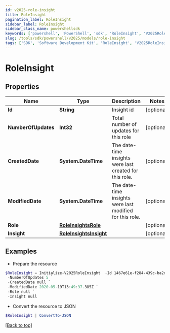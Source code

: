 ```yaml
---
id: v2025-role-insight
title: RoleInsight
pagination_label: RoleInsight
sidebar_label: RoleInsight
sidebar_class_name: powershellsdk
keywords: ['powershell', 'PowerShell', 'sdk', 'RoleInsight', 'V2025RoleInsight']
slug: /tools/sdk/powershell/v2025/models/role-insight
tags: ['SDK', 'Software Development Kit', 'RoleInsight', 'V2025RoleInsight']
---
```


# RoleInsight

## Properties

| Name | Type | Description | Notes |
| --- | --- | --- | --- |
| **Id** | **String** | Insight id | [optional] |
| **NumberOfUpdates** | **Int32** | Total number of updates for this role | [optional] |
| **CreatedDate** | **System.DateTime** | The date-time insights were last created for this role. | [optional] |
| **ModifiedDate** | **System.DateTime** | The date-time insights were last modified for this role. | [optional] |
| **Role** | [**RoleInsightsRole**](role-insights-role) |  | [optional] |
| **Insight** | [**RoleInsightsInsight**](role-insights-insight) |  | [optional] |

## Examples

- Prepare the resource

```powershell
$RoleInsight = Initialize-V2025RoleInsight  -Id 1467e61e-f284-439c-ba2d-c6cc11cf0941 `
 -NumberOfUpdates 5 `
 -CreatedDate null `
 -ModifiedDate 2020-05-19T13:49:37.385Z `
 -Role null `
 -Insight null
```

- Convert the resource to JSON

```powershell
$RoleInsight | ConvertTo-JSON
```

[[Back to top]](#)

